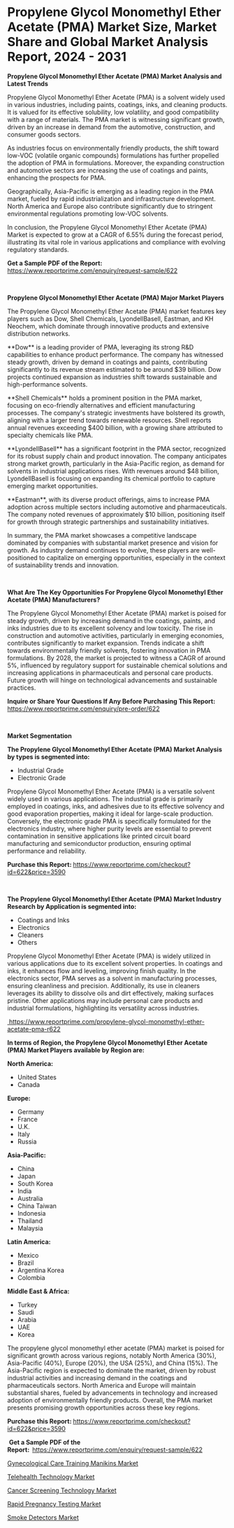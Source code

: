 <p><h1>Propylene Glycol Monomethyl Ether Acetate (PMA) Market Size, Market Share and Global Market Analysis Report, 2024 - 2031</h1></p><p><strong>Propylene Glycol Monomethyl Ether Acetate (PMA) Market Analysis and Latest Trends</strong></p>
<p><p>Propylene Glycol Monomethyl Ether Acetate (PMA) is a solvent widely used in various industries, including paints, coatings, inks, and cleaning products. It is valued for its effective solubility, low volatility, and good compatibility with a range of materials. The PMA market is witnessing significant growth, driven by an increase in demand from the automotive, construction, and consumer goods sectors. </p><p>As industries focus on environmentally friendly products, the shift toward low-VOC (volatile organic compounds) formulations has further propelled the adoption of PMA in formulations. Moreover, the expanding construction and automotive sectors are increasing the use of coatings and paints, enhancing the prospects for PMA.</p><p>Geographically, Asia-Pacific is emerging as a leading region in the PMA market, fueled by rapid industrialization and infrastructure development. North America and Europe also contribute significantly due to stringent environmental regulations promoting low-VOC solvents.</p><p>In conclusion, the Propylene Glycol Monomethyl Ether Acetate (PMA) Market is expected to grow at a CAGR of 6.55% during the forecast period, illustrating its vital role in various applications and compliance with evolving regulatory standards.</p></p>
<p><strong>Get a Sample PDF of the Report:&nbsp;</strong> <a href="https://www.reportprime.com/enquiry/request-sample/622">https://www.reportprime.com/enquiry/request-sample/622</a></p>
<p>&nbsp;</p>
<p><strong>Propylene Glycol Monomethyl Ether Acetate (PMA) Major Market Players</strong></p>
<p><p>The Propylene Glycol Monomethyl Ether Acetate (PMA) market features key players such as Dow, Shell Chemicals, LyondellBasell, Eastman, and KH Neochem, which dominate through innovative products and extensive distribution networks.</p><p>**Dow** is a leading provider of PMA, leveraging its strong R&D capabilities to enhance product performance. The company has witnessed steady growth, driven by demand in coatings and paints, contributing significantly to its revenue stream estimated to be around $39 billion. Dow projects continued expansion as industries shift towards sustainable and high-performance solvents.</p><p>**Shell Chemicals** holds a prominent position in the PMA market, focusing on eco-friendly alternatives and efficient manufacturing processes. The company's strategic investments have bolstered its growth, aligning with a larger trend towards renewable resources. Shell reports annual revenues exceeding $400 billion, with a growing share attributed to specialty chemicals like PMA.</p><p>**LyondellBasell** has a significant footprint in the PMA sector, recognized for its robust supply chain and product innovation. The company anticipates strong market growth, particularly in the Asia-Pacific region, as demand for solvents in industrial applications rises. With revenues around $48 billion, LyondellBasell is focusing on expanding its chemical portfolio to capture emerging market opportunities.</p><p>**Eastman**, with its diverse product offerings, aims to increase PMA adoption across multiple sectors including automotive and pharmaceuticals. The company noted revenues of approximately $10 billion, positioning itself for growth through strategic partnerships and sustainability initiatives.</p><p>In summary, the PMA market showcases a competitive landscape dominated by companies with substantial market presence and vision for growth. As industry demand continues to evolve, these players are well-positioned to capitalize on emerging opportunities, especially in the context of sustainability trends and innovation.</p></p>
<p>&nbsp;</p>
<p><strong>What Are The Key Opportunities For Propylene Glycol Monomethyl Ether Acetate (PMA) Manufacturers?</strong></p>
<p><p>The Propylene Glycol Monomethyl Ether Acetate (PMA) market is poised for steady growth, driven by increasing demand in the coatings, paints, and inks industries due to its excellent solvency and low toxicity. The rise in construction and automotive activities, particularly in emerging economies, contributes significantly to market expansion. Trends indicate a shift towards environmentally friendly solvents, fostering innovation in PMA formulations. By 2028, the market is projected to witness a CAGR of around 5%, influenced by regulatory support for sustainable chemical solutions and increasing applications in pharmaceuticals and personal care products. Future growth will hinge on technological advancements and sustainable practices.</p></p>
<p><strong>Inquire or Share Your Questions If Any Before Purchasing This Report:</strong> <a href="https://www.reportprime.com/enquiry/pre-order/622">https://www.reportprime.com/enquiry/pre-order/622</a></p>
<p>&nbsp;</p>
<p><strong>Market Segmentation</strong></p>
<p><strong>The Propylene Glycol Monomethyl Ether Acetate (PMA) Market Analysis by types is segmented into:</strong></p>
<p><ul><li>Industrial Grade</li><li>Electronic Grade</li></ul></p>
<p><p>Propylene Glycol Monomethyl Ether Acetate (PMA) is a versatile solvent widely used in various applications. The industrial grade is primarily employed in coatings, inks, and adhesives due to its effective solvency and good evaporation properties, making it ideal for large-scale production. Conversely, the electronic grade PMA is specifically formulated for the electronics industry, where higher purity levels are essential to prevent contamination in sensitive applications like printed circuit board manufacturing and semiconductor production, ensuring optimal performance and reliability.</p></p>
<p><strong>Purchase this Report:&nbsp;</strong><a href="https://www.reportprime.com/checkout?id=622&price=3590">https://www.reportprime.com/checkout?id=622&price=3590</a></p>
<p>&nbsp;</p>
<p><strong>The Propylene Glycol Monomethyl Ether Acetate (PMA) Market Industry Research by Application is segmented into:</strong></p>
<p><ul><li>Coatings and Inks</li><li>Electronics</li><li>Cleaners</li><li>Others</li></ul></p>
<p><p>Propylene Glycol Monomethyl Ether Acetate (PMA) is widely utilized in various applications due to its excellent solvent properties. In coatings and inks, it enhances flow and leveling, improving finish quality. In the electronics sector, PMA serves as a solvent in manufacturing processes, ensuring cleanliness and precision. Additionally, its use in cleaners leverages its ability to dissolve oils and dirt effectively, making surfaces pristine. Other applications may include personal care products and industrial formulations, highlighting its versatility across industries.</p></p>
<p><a href="https://www.reportprime.com/propylene-glycol-monomethyl-ether-acetate-pma-r622">&nbsp;https://www.reportprime.com/propylene-glycol-monomethyl-ether-acetate-pma-r622</a></p>
<p><strong>In terms of Region, the Propylene Glycol Monomethyl Ether Acetate (PMA) Market Players available by Region are:</strong></p>
<p>
    <p> <strong> North America: </strong>
        <ul>
            <li>United States</li>
            <li>Canada</li>
        </ul>
        </p> 
    <p> <strong> Europe: </strong>
        <ul>
            <li>Germany</li>
            <li>France</li>
            <li>U.K.</li>
            <li>Italy</li>
            <li>Russia</li>
        </ul>
        </p> 
    <p> <strong> Asia-Pacific: </strong>
        <ul>
            <li>China</li>
            <li>Japan</li>
            <li>South Korea</li>
            <li>India</li>
            <li>Australia</li>
            <li>China Taiwan</li>
            <li>Indonesia</li>
            <li>Thailand</li>
            <li>Malaysia</li>
        </ul>
        </p> 
    <p> <strong> Latin America: </strong>
        <ul>
            <li>Mexico</li>
            <li>Brazil</li>
            <li>Argentina Korea</li>
            <li>Colombia</li>
        </ul>
        </p> 
    <p> <strong> Middle East & Africa: </strong>
        <ul>
            <li>Turkey</li>
            <li>Saudi</li>
            <li>Arabia</li>
            <li>UAE</li>
            <li>Korea</li>
        </ul>
    </p>
    </p>
<p><p>The propylene glycol monomethyl ether acetate (PMA) market is poised for significant growth across various regions, notably North America (30%), Asia-Pacific (40%), Europe (20%), the USA (25%), and China (15%). The Asia-Pacific region is expected to dominate the market, driven by robust industrial activities and increasing demand in the coatings and pharmaceuticals sectors. North America and Europe will maintain substantial shares, fueled by advancements in technology and increased adoption of environmentally friendly products. Overall, the PMA market presents promising growth opportunities across these key regions.</p></p>
<p><strong>Purchase this Report: </strong><a href="https://www.reportprime.com/checkout?id=622&price=3590">https://www.reportprime.com/checkout?id=622&price=3590</a></p>
<p>&nbsp;<strong>Get a Sample PDF of the Report:&nbsp;&nbsp;</strong><a href="https://www.reportprime.com/enquiry/request-sample/622">https://www.reportprime.com/enquiry/request-sample/622</a></p>
<p><strong></strong></p>
<p><p><a href="https://issuu.com/reportprime-2/docs/gynecological-care-training-manikin_33b60db4581aad">Gynecological Care Training Manikins Market</a></p><p><a href="https://medium.com/@rasauncoleman1/strategic-market-insights-into-the-global-telehealth-technology-market-2024-2031-37b239555908">Telehealth Technology Market</a></p><p><a href="https://medium.com/@rasauncoleman1/future-of-innovation-global-cancer-screening-technology-market-growth-and-opportunities-1c5983500177">Cancer Screening Technology Market</a></p><p><a href="https://issuu.com/reportprime-2/docs/rapid-pregnancy-testing-market-size_a2186649a7bd74">Rapid Pregnancy Testing Market</a></p><p><a href="https://www.linkedin.com/pulse/smoke-detectors-market-revolution-2024-2031-trends-shaping-qddmf?trackingId=mNdfNYYXQW%2BdrjHuvzEglw%3D%3D">Smoke Detectors Market</a></p></p>